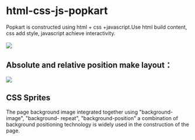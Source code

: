 # html-css-js-popkart
Popkart is constructed using html + css +javascript.Use html build content, css add style, javascript achieve interactivity.<br>
<br>
![](https://github.com/jingwhale/html-css-js-popkart/raw/master/images/README2.jpg)
## Absolute and relative position make layout：
![](https://github.com/jingwhale/html-css-js-popkart/raw/master/images/README1.jpg)
## CSS Sprites 
The page background image integrated together using "background-image", "background- repeat", "background-position" a combination of background positioning technology is widely used in the construction of the page.
